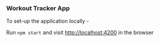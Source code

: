 ### Workout Tracker App ###

To set-up the application locally -

 Run `npm start` and visit [http://localhost:4200](http://localhost:4200) in the browser